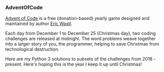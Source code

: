 ### AdventOfCode

[Advent of Code](https://adventofcode.com/) is a free (donation-based) yearly game designed and maintained by author [Eric Wastl](http://was.tl/).

Each day from December 1 to December 25 (Christmas day), two coding challenges are released at midnight. The word problems weave together into a larger story of you, the programmer, helping to save Christmas from technological destruction.

Here are my Python 3 solutions to subsets of the challenges from 2018 - present. Here's hoping this is the year I keep it up until Christmas!
